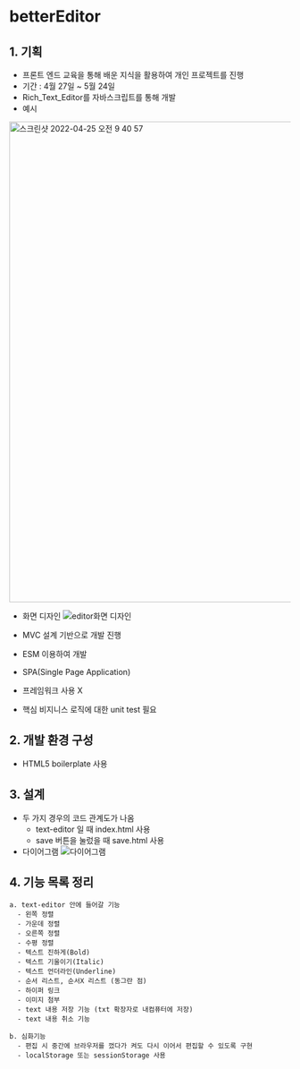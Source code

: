 # betterEditor
## 1. 기획
  - 프론트 엔드 교육을 통해 배운 지식을 활용하여 개인 프로젝트를 진행
  - 기간 : 4월 27일 ~ 5월 24일
  - Rich_Text_Editor를 자바스크립트를 통해 개발 
  - 예시
   <img width="859" alt="스크린샷 2022-04-25 오전 9 40 57" src="https://user-images.githubusercontent.com/26559739/165003825-0048a1fe-44ba-4796-8d6b-4877046dedde.png">
   
  - 화면 디자인
   ![editor화면 디자인](https://user-images.githubusercontent.com/26559739/165198209-48daf113-035f-47e5-aa96-6948909a239b.jpeg)

  - MVC 설계 기반으로 개발 진행
  - ESM 이용하여 개발
  - SPA(Single Page Application) 
  - 프레임워크 사용 X
  - 핵심 비지니스 로직에 대한 unit test 필요

## 2. 개발 환경 구성
  - HTML5 boilerplate 사용

## 3. 설계
  - 두 가지 경우의 코드 관계도가 나옴
      - text-editor 일 때 index.html 사용
      - save 버튼을 눌렀을 때 save.html 사용
  - 다이어그램
  ![다이어그램](https://user-images.githubusercontent.com/26559739/165206344-0fa62996-a018-4e92-b888-056d240b00ae.png)


## 4. 기능 목록 정리

    a. text-editor 안에 들어갈 기능
      - 왼쪽 정렬
      - 가운데 정렬
      - 오른쪽 정렬
      - 수평 정렬
      - 텍스트 진하게(Bold)
      - 텍스트 기울이기(Italic)
      - 텍스트 언더라인(Underline)
      - 순서 리스트, 순서X 리스트 (동그란 점)
      - 하이퍼 링크
      - 이미지 첨부
      - text 내용 저장 기능 (txt 확장자로 내컴퓨터에 저장)
      - text 내용 취소 기능
      
    b. 심화기능
      - 편집 시 중간에 브라우저를 껐다가 켜도 다시 이어서 편집할 수 있도록 구현
      - localStorage 또는 sessionStorage 사용
